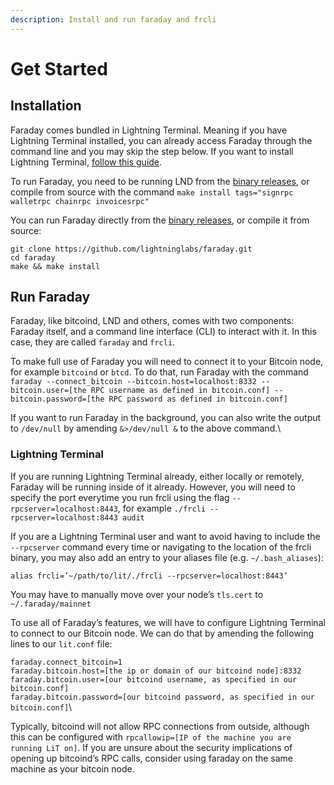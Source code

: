 ```yaml
---
description: Install and run faraday and frcli
---
```


# Get Started

## Installation <a href="#docs-internal-guid-83e367ac-7fff-1ea9-0a8d-a1444b90286f" id="docs-internal-guid-83e367ac-7fff-1ea9-0a8d-a1444b90286f"></a>

Faraday comes bundled in Lightning Terminal. Meaning if you have Lightning Terminal installed, you can already access Faraday through the command line and you may skip the step below. If you want to install Lightning Terminal, [follow this guide](../lightning-terminal/).

To run Faraday, you need to be running LND from the [binary releases](https://github.com/lightningnetwork/lnd/releases), or compile from source with the command `make install tags="signrpc walletrpc chainrpc invoicesrpc"`

You can run Faraday directly from the [binary releases](https://github.com/lightninglabs/faraday/releases), or compile it from source:

`git clone https://github.com/lightninglabs/faraday.git`\
`cd faraday`\
`make && make install`

## Run Faraday

Faraday, like bitcoind, LND and others, comes with two components: Faraday itself, and a command line interface (CLI) to interact with it. In this case, they are called `faraday` and `frcli`.

To make full use of Faraday you will need to connect it to your Bitcoin node, for example `bitcoind` or `btcd`. To do that, run Faraday with the command `faraday --connect_bitcoin --bitcoin.host=localhost:8332 --bitcoin.user=[the RPC username as defined in bitcoin.conf] --bitcoin.password=[the RPC password as defined in bitcoin.conf]`

If you want to run Faraday in the background, you can also write the output to `/dev/null` by amending `&>/dev/null &` to the above command.\


### Lightning Terminal

If you are running Lightning Terminal already, either locally or remotely, Faraday will be running inside of it already. However, you will need to specify the port everytime you run frcli using the flag `--rpcserver=localhost:8443`, for example `./frcli --rpcserver=localhost:8443 audit`

If you are a Lightning Terminal user and want to avoid having to include the `--rpcserver` command every time or navigating to the location of the frcli binary, you may also add an entry to your aliases file (e.g. `~/.bash_aliases`):

`alias frcli=’~/path/to/lit/./frcli --rpcserver=localhost:8443’`

You may have to manually move over your node’s `tls.cert` to `~/.faraday/mainnet`

To use all of Faraday’s features, we will have to configure Lightning Terminal to connect to our Bitcoin node. We can do that by amending the following lines to our `lit.conf` file:

`faraday.connect_bitcoin=1`\
`faraday.bitcoin.host=[the ip or domain of our bitcoind node]:8332`\
`faraday.bitcoin.user=[our bitcoind username, as specified in our bitcoin.conf]`\
`faraday.bitcoin.password=[our bitcoind password, as specified in our bitcoin.conf]`\


Typically, bitcoind will not allow RPC connections from outside, although this can be configured with `rpcallowip=[IP of the machine you are running LiT on]`. If you are unsure about the security implications of opening up bitcoind’s RPC calls, consider using faraday on the same machine as your bitcoin node.
